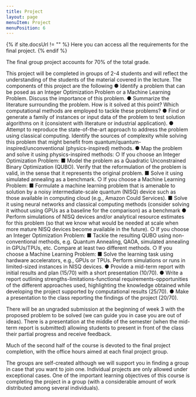 ```yaml
---
title: Project
layout: page
menuItem: Project
menuPosition: 6
---
```

{% if site.docsUrl != "" %}
Here you can access all the requirements for the final project.
{% endif %}

<!-- **Homework Project:**  -->
The final group project accounts for 70% of the total grade.

 This project will be completed in groups of 2-4 students and will reflect the understanding of the students of the material covered in the lecture. The components of this project are the following
●	Identify a problem that can be posed as an Integer Optimization Problem or a Machine Learning Problem. Discuss the importance of this problem.
●	Summarize the literature surrounding the problem. How is it solved at this point? Which computational methods are employed to tackle these problems?
●	Find or generate a family of instances or input data of the problem to test solution algorithms on it (consistent with literature or industrial application).
●	Attempt to reproduce the state-of-the-art approach to address the problem using classical computing. Identify the sources of complexity while solving this problem that might benefit from quantum/quantum-inspired/unconventional (physics-inspired) methods.
●	Map the problem and solve it using physics-inspired methods:
    ○	If you choose an Integer Optimization Problem:
        ■	Model the problem as a Quadratic Unconstrained Binary Optimization (QUBO). Verify that the reformulation of the problem is valid, in the sense that it represents the original problem.
        ■	Solve it using simulated annealing as a benchmark.
    ○	If you choose a Machine Learning Problem:
        ■	Formulate a machine learning problem that is amenable to solution by a noisy intermediate-scale quantum (NISQ) device such as those available in computing cloud (e.g., Amazon Could Services).
        ■	Solve it using neural networks and classical computing methods (consider solving it without using GPUs as a baseline for the comparison) as a benchmark
●	Perform simulations of NISQ devices and/or analytical resource estimates for this problem (so that we know what would be needed at scale when more mature NISQ devices become available in the future). 
    ○	 If you choose an Integer Optimization Problem:
        ■	Tackle the resulting QUBO using non-conventional methods, e.g. Quantum Annealing, QAOA, simulated annealing in GPUs/TPUs, etc. Compare at least two different methods.
    ○	If you choose a Machine Learning Problem:
        ■	Solve the learning task using hardware accelerators, e.g., GPUs or TPUs. Perform simulations or runs in limited-sized instances in NISQ devices.
●	Provide a mid-term report with initial results and plan (15/70) with a short presentation (10/70).
●	Write a report outlining strengths-limitations-functional requirements-opportunities of the different approaches used, highlighting the knowledge obtained while developing the project supported by computational results (25/70).
●	Make a presentation to the class reporting the findings of the project (20/70).

There will be an ungraded submission at the beginning of week 3 with the proposed problem to be solved (we can guide you in case you are out of ideas). There is a presentation at the middle of the semester (when the mid-term report is submitted) allowing students to present in front of the class their partial progress and receive feedback.

Much of the second half of the course is devoted to the final project completion, with the office hours aimed at each final project group.

The groups are self-created although we will support you in finding a group in case that you want to join one. Individual projects are only allowed under exceptional cases. One of the important learning objectives of this course is completing the project in a group (with a considerable amount of work distributed among several individuals).



<!-- The final group project accounts for 70% of the total grade.
This project should reflect the understanding of the material covered in the course.

The components of this project are the following:
- Identify a problem that can be posed as an Integer Program. Discuss the importance of this problem.
- Solve instances of the identified problem using classical tools. Identify which are the sources of complexity while solving this problem.
- Model the problem as a Quadratic Unconstrained Binary Optimization (QUBO). Verify that the reformulation of the problem is valid, in the sense that it represents the original problem.
- Solve the resulting QUBO using non-conventional methods, e.g. Quantum Annealing, QAOA, simulated annealing in GPUs/TPUs, etc. Compare at least two different methods.
- Implement the Graver Augmented Multiseed Algorithm (GAMA) to solve your problem. Evaluate the validity of your formulation for this algorithm and apply other decomposition algorithms if possible.
- Write a report outlining the different approaches used and highlighting the knowledge obtained while developing the project.
- Make a final presentation to the class reporting the findings of the project. -->

